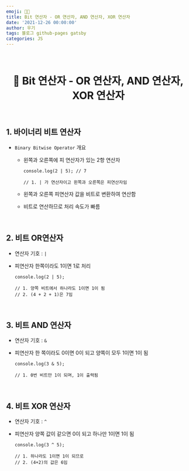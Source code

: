 ```yaml
---
emoji: 👨‍💻
title: Bit 연산자 - OR 연산자, AND 연산자, XOR 연산자
date: '2021-12-26 00:00:00'
author: 우기
tags: 블로그 github-pages gatsby
categories: JS
---
```


<br>

<h1 align="center">
  👋  Bit 연산자 - OR 연산자, AND 연산자, XOR 연산자
</h1>

<br>

## 1. 바이너리 비트 연산자

- `Binary Bitwise Operator` 개요

  - 왼쪽과 오른쪽에 피 연산자가 있는 2항 연산자

    ```tsx
    console.log(2 | 5); // 7

    // 1. | 가 연산자이고 왼쪽과 오른쪽은 피연산자임
    ```

  - 왼쪽과 오른쪽 피연산자 값을 비트로 변환하여 연산함
  - 비트로 연산하므로 처리 속도가 빠름

<br>

## 2. 비트 OR연산자

- 연산자 기호 : `|`
- 피연산자 한쪽이라도 1이면 1로 처리

  ```tsx
  console.log(2 | 5);

  // 1. 양쪽 비트에서 하나라도 1이면 1이 됨
  // 2. (4 + 2 + 1)은 7임
  ```

<br>

## 3. 비트 AND 연산자

- 연산자 기호 : `&`
- 피연산자 한 쪽이라도 0이면 0이 되고 양쪽이 모두 1이면 1이 됨

  ```tsx
  console.log(3 & 5);

  // 1. 0번 비트만 1이 되며, 1이 출력됨
  ```

<br>

## 4. 비트 XOR 연산자

- 연산자 기호 : `^`
- 피연산자 양쪽 값이 같으면 0이 되고 하나만 1이면 1이 됨

  ```tsx
  console.log(3 ^ 5);

  // 1. 하나라도 1이면 1이 되므로
  // 2. (4+2)의 값은 6임
  ```

```toc

```
